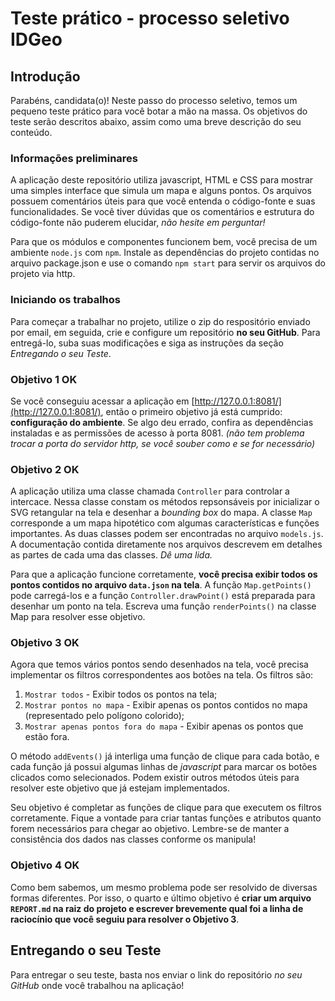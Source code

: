 # Teste prático - processo seletivo IDGeo

## Introdução

Parabéns, candidata(o)! Neste passo do processo seletivo, temos um pequeno teste prático para você botar a mão na massa. Os objetivos do teste serão descritos abaixo, assim como uma breve descrição do seu conteúdo.

### Informações preliminares

A aplicação deste repositório utiliza javascript, HTML e CSS para mostrar uma simples interface que simula um mapa e alguns pontos. Os arquivos possuem comentários úteis para que você entenda o código-fonte e suas funcionalidades. Se você tiver dúvidas que os comentários e estrutura do código-fonte não puderem elucidar, _não hesite em perguntar!_

Para que os módulos e componentes funcionem bem, você precisa de um ambiente `node.js` com `npm`. Instale as dependências do projeto contidas no arquivo package.json e use o comando `npm start` para servir os arquivos do projeto via http.

### Iniciando os trabalhos

Para começar a trabalhar no projeto, utilize o zip do respositório enviado por email, em seguida, crie e configure um repositório **no seu GitHub**. Para entregá-lo, suba suas modificações e siga as instruções da seção _Entregando o seu Teste_.

### Objetivo 1 OK

Se você conseguiu acessar a aplicação em [http://127.0.0.1:8081/](http://127.0.0.1:8081/), então o primeiro objetivo já está cumprido: **configuração do ambiente**. Se algo deu errado, confira as dependências instaladas e as permissões de acesso à porta 8081. _(não tem problema trocar a porta do servidor http, se você souber como e se for necessário)_

### Objetivo 2 OK

A aplicação utiliza uma classe chamada `Controller` para controlar a intercace. Nessa classe constam os métodos repsonsáveis por inicializar o SVG retangular na tela e desenhar a _bounding box_ do mapa. A classe `Map` corresponde a um mapa hipotético com algumas características e funções importantes. As duas classes podem ser encontradas no arquivo `models.js`. A documentação contida diretamente nos arquivos descrevem em detalhes as partes de cada uma das classes. _Dê uma lida._

Para que a aplicação funcione corretamente, **você precisa exibir todos os pontos contidos no arquivo `data.json` na tela**. A função `Map.getPoints()` pode carregá-los e a função `Controller.drawPoint()` está preparada para desenhar um ponto na tela. Escreva uma função `renderPoints()` na classe Map para resolver esse objetivo.

### Objetivo 3 OK

Agora que temos vários pontos sendo desenhados na tela, você precisa implementar os filtros correspondentes aos botões na tela. Os filtros são:

1. `Mostrar todos` - Exibir todos os pontos na tela;
2. `Mostrar pontos no mapa` - Exibir apenas os pontos contidos no mapa (representado pelo polígono colorido);
3. `Mostrar apenas pontos fora do mapa` - Exibir apenas os pontos que estão fora.

O método `addEvents()` já interliga uma função de clique para cada botão, e cada função já possui algumas linhas de _javascript_ para marcar os botões clicados como selecionados. Podem existir outros métodos úteis para resolver este objetivo que já estejam implementados.

Seu objetivo é completar as funções de clique para que executem os filtros corretamente. Fique a vontade para criar tantas funções e atributos quanto forem necessários para chegar ao objetivo. Lembre-se de manter a consistência dos dados nas classes conforme os manipula!

### Objetivo 4 OK

Como bem sabemos, um mesmo problema pode ser resolvido de diversas formas diferentes. Por isso, o quarto e último objetivo é **criar um arquivo `REPORT.md` na raiz do projeto e escrever brevemente qual foi a linha de raciocínio que você seguiu para resolver o Objetivo 3**.

## Entregando o seu Teste

Para entregar o seu teste, basta nos enviar o link do repositório _no seu GitHub_ onde você trabalhou na aplicação!
